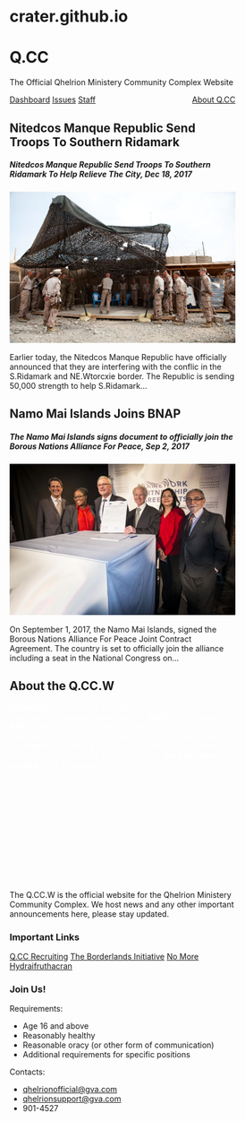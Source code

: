 # crater.github.io
<!DOCTYPE html>
<html>
<head>
      <meta charset="UTF-8">
  <meta name="description" content="Free Web tutorials">
  <meta name="keywords" content="HTML, CSS, JavaScript">
  <meta name="author" content="John Doe">
  <meta name="viewport" content="width=device-width, initial-scale=1.0">
<style>
* {
box-sizing: border-box;
}

body {
font-family: Arial;
padding: 10px;
background: #f1f1f1;
}

/* Header/Blog Title */
.header {
padding: 30px;
text-align: center;
background: white;
font-family: Luminari;
}

.header h1 {
font-size: 50px;
font-family: Luminari;
}

/* Style the top navigation bar */
.topnav {
overflow: hidden;
background-color: #4f95f7;
}

/* Style the topnav links */
.topnav a {
float: left;
display: block;
background-color: #4f95f7;
color: black;
text-align: center;
padding: 14px 16px;
text-decoration: none;
}

/* Change color on hover */
.topnav a:hover {
background-color: #3184f7;
color: white;
text-decoration: underline overline;
}

/* Create two unequal columns that floats next to each other */
/* Left column */
.leftcolumn {
float: left;
width: 75%;
}

/* Right column */
.rightcolumn {
float: left;
width: 25%;
background-color: #f1f1f1;
padding-left: 20px;
}

/* Fake image */
.fakeimg {
background-color: #d4e6ff;
width: 100%;
height: 100%;
}

.faker {
max-width: 100%;
max-height: 100%;
object-fit: cover;
  display: block;
  margin-left: auto;
  margin-right: auto;
}

.imp a{
background-color: #4f95f7;
width: 100%;
height: 75px;
padding: 20px;
display: block;
text-align: center;
color: black;
vertical-align: middle;
text-decoration: none;
}

.imp a:hover {
background-color: #3184f7;
color: white;
text-decoration: underline overline;
display: block;
}


.driv {
background-color: #C70000;
width: 100%;
height: 100px;
padding: 20px;
}

/* Add a card effect for articles */
.card {
background-color: white;
padding: 20px;
margin-top: 20px;
}

/* Clear floats after the columns */
.row:after {
content: "";
display: table;
clear: both;
}

/* Footer */
.footer {
padding: 20px;
text-align: center;
background: #4f95f7;
margin-top: 20px;
text-align: left;
}

/* Responsive layout - when the screen is less than 800px wide, make the two columns stack on top of each other instead of next to each other */
@media screen and (max-width: 800px) {
.leftcolumn, .rightcolumn {
width: 100%;
padding: 0;
}
}

/* Responsive layout - when the screen is less than 400px wide, make the navigation links stack on top of each other instead of next to each other */
@media screen and (max-width: 400px) {
.topnav a {
float: none;
width: 100%;
}

.img {
    max-width: 100%;
    max-height: 100%;
}

}
</style>
</head>

<body>

<div class="header">
<h1>
Q.CC</h1>
<p>The Official Qhelrion Ministery Community Complex Website</p>
</div>

<div class="topnav">
<a href="https://github.com/HelloCrater/crater.github.io/blob/master/ddfd.html">Dashboard</a>
<a href="#">Issues</a>
<a href="https://github.com/HelloCrater/crater.github.io/blob/dfdd/staff.html">Staff</a>
<a href="#" style="float:right">About Q.CC</a>
</div>

<div class="row">
<div class="leftcolumn" id="maincontent">
<div class="card">
<h2>Nitedcos Manque Republic Send Troops To Southern Ridamark</h2>
<h5>Nitedcos Manque Republic Send Troops To Southern Ridamark To Help Relieve The City, Dec 18, 2017</h5>
<div class="fakeimg"><img class="faker" src="https://github.com/HelloCrater/crater.github.io/blob/master/wewewew.webp" alt=""/></div>
<p>Earlier today, the Nitedcos Manque Republic have officially announced that they are interfering with the conflic in the S.Ridamark and NE.Wtorcxie border. The Republic is sending 50,000 strength to help S.Ridamark...</p>
</div>
<div class="card">
<h2>Namo Mai Islands Joins BNAP </h2>
<h5>The Namo Mai Islands signs document to officially join the Borous Nations Alliance For Peace, Sep 2, 2017</h5>
<div class="fakeimg"><img class="faker" src="https://github.com/HelloCrater/crater.github.io/blob/master/ica-fpa-signing-group-1828620008.jpg" alt="" /></div>
<p>On September 1, 2017, the Namo Mai Islands, signed the Borous Nations Alliance For Peace Joint Contract Agreement. The country is set to officially join the alliance including a seat in the National Congress on...</p>
</div>
</div>

<div class="rightcolumn">
<div class="card">
<h2>About the Q.CC.W</h2>
<div class="driv" style="height:320px;"><p style="color:white"><b>WARNING:</b> This and the The Official Qhelrion Ministery Community Complex Forums are the <b>ONLY</b> official websites. <b>ANY</b> other website claiming to be the Q.CC foundation is fraudulent and not to be trusted. Please inform us through our support system if you have found any of these websites or have been harmed by these websites. <b>You have been warned.</b> Safe browsing, everyone!<p2></div>
<p>The Q.CC.W is the official website for the Qhelrion Ministery Community Complex. We host news and any other important announcements here, please stay updated.</p>
</div>
<div class="card">
<h3>Important Links</h3>
<div class="imp">
<a href="#">Q.CC Recruiting</a>
<a href="#">The Borderlands Initiative</a>
<a href="#">No More Hydraifruthacran</a>
</div>
</div>
<div class="card">
<h3>Join Us!</h3>
<p>Requirements:
<ul>
<li>Age 16 and above</li>
<li>Reasonably healthy</li>
<li>Reasonable oracy (or other form of communication)</li>
<li>Additional requirements for specific positions</li></ul></p>
</div>
</div>
</div>

<div class="footer">
<div>Contacts: </div>
<ul> 
<li><a href=#>qhelrionofficial@gva.com</a></li>
<li><a href=#>qhelrionsupport@gva.com</a></li>
<li>901-4527</li>
</ul>

</div>

</body>
</html>

